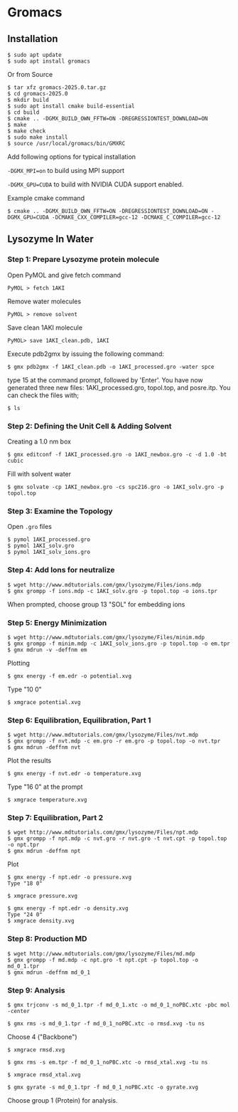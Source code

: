 # Gromacs

## Installation

```console
$ sudo apt update
$ sudo apt install gromacs
```

Or from Source

```console
$ tar xfz gromacs-2025.0.tar.gz
$ cd gromacs-2025.0
$ mkdir build
$ sudo apt install cmake build-essential
$ cd build
$ cmake .. -DGMX_BUILD_OWN_FFTW=ON -DREGRESSIONTEST_DOWNLOAD=ON
$ make
$ make check
$ sudo make install
$ source /usr/local/gromacs/bin/GMXRC
```

Add following options for typical installation

`-DGMX_MPI=on` to build using MPI support

`-DGMX_GPU=CUDA` to build with NVIDIA CUDA support enabled.

Example cmake command
```console
$ cmake .. -DGMX_BUILD_OWN_FFTW=ON -DREGRESSIONTEST_DOWNLOAD=ON -DGMX_GPU=CUDA -DCMAKE_CXX_COMPILER=gcc-12 -DCMAKE_C_COMPILER=gcc-12
```

## Lysozyme In Water

### Step 1: Prepare Lysozyme protein molecule
Open PyMOL and give fetch command
```console
PyMOL > fetch 1AKI
```

Remove water molecules<br>
```console
PyMOL > remove solvent
```
Save clean 1AKI molecule
```console
PyMOL> save 1AKI_clean.pdb, 1AKI
```
Execute pdb2gmx by issuing the following command:
```console
$ gmx pdb2gmx -f 1AKI_clean.pdb -o 1AKI_processed.gro -water spce
```
type 15 at the command prompt, followed by 'Enter'.
You have now generated three new files: 1AKI_processed.gro, topol.top, and posre.itp.
You can check the files with;
```console
$ ls
```

### Step 2: Defining the Unit Cell & Adding Solvent
Creating a 1.0 nm box
```console
$ gmx editconf -f 1AKI_processed.gro -o 1AKI_newbox.gro -c -d 1.0 -bt cubic
```
Fill with solvent water
```console
$ gmx solvate -cp 1AKI_newbox.gro -cs spc216.gro -o 1AKI_solv.gro -p topol.top
```
### Step 3: Examine the Topology
Open `.gro` files
```console
$ pymol 1AKI_processed.gro
$ pymol 1AKI_solv.gro
$ pymol 1AKI_solv_ions.gro
```

### Step 4: Add Ions for neutralize
```console
$ wget http://www.mdtutorials.com/gmx/lysozyme/Files/ions.mdp
$ gmx grompp -f ions.mdp -c 1AKI_solv.gro -p topol.top -o ions.tpr
```
When prompted, choose group 13 "SOL" for embedding ions
  
### Step 5: Energy Minimization
```console
$ wget http://www.mdtutorials.com/gmx/lysozyme/Files/minim.mdp
$ gmx grompp -f minim.mdp -c 1AKI_solv_ions.gro -p topol.top -o em.tpr
$ gmx mdrun -v -deffnm em
```
Plotting
```console
$ gmx energy -f em.edr -o potential.xvg
```
Type "10 0"
```console
$ xmgrace potential.xvg
```

### Step 6: Equilibration, Equilibration, Part 1
```console
$ wget http://www.mdtutorials.com/gmx/lysozyme/Files/nvt.mdp
$ gmx grompp -f nvt.mdp -c em.gro -r em.gro -p topol.top -o nvt.tpr
$ gmx mdrun -deffnm nvt
```
Plot the results
```console
$ gmx energy -f nvt.edr -o temperature.xvg
```
Type "16 0" at the prompt
  
```console
$ xmgrace temperature.xvg
```

### Step 7: Equilibration, Part 2
```console
$ wget http://www.mdtutorials.com/gmx/lysozyme/Files/npt.mdp
$ gmx grompp -f npt.mdp -c nvt.gro -r nvt.gro -t nvt.cpt -p topol.top -o npt.tpr
$ gmx mdrun -deffnm npt
```
Plot
```console
$ gmx energy -f npt.edr -o pressure.xvg
Type "18 0"

$ xmgrace pressure.xvg

$ gmx energy -f npt.edr -o density.xvg
Type "24 0"
$ xmgrace density.xvg
```

### Step 8: Production MD

```console
$ wget http://www.mdtutorials.com/gmx/lysozyme/Files/md.mdp
$ gmx grompp -f md.mdp -c npt.gro -t npt.cpt -p topol.top -o md_0_1.tpr
$ gmx mdrun -deffnm md_0_1
```

### Step 9: Analysis

```console
$ gmx trjconv -s md_0_1.tpr -f md_0_1.xtc -o md_0_1_noPBC.xtc -pbc mol -center
```

```console
$ gmx rms -s md_0_1.tpr -f md_0_1_noPBC.xtc -o rmsd.xvg -tu ns
```
Choose 4 ("Backbone")
```console
$ xmgrace rmsd.xvg
```

```console
$ gmx rms -s em.tpr -f md_0_1_noPBC.xtc -o rmsd_xtal.xvg -tu ns
```

```console
$ xmgrace rmsd_xtal.xvg
```

```console
$ gmx gyrate -s md_0_1.tpr -f md_0_1_noPBC.xtc -o gyrate.xvg
```
Choose group 1 (Protein) for analysis.

  
  
